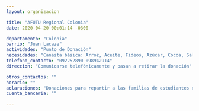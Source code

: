 ```yaml
---
layout: organizacion

title: "AFUTU Regional Colonia"
date: 2020-04-20 00:01:14 -0300

departamento: "Colonia"
barrio: "Juan Lacaze"
actividades: "Punto de Donación"
necesidades: "Canasta básica: Arroz, Aceite, Fideos, Azúcar, Cocoa, Salsa de Tomates, Harina, Grasa, Ph, Hipoclorito, Jabón neutro o antibacterial."
telefono_contacto: "092252890 098942914"
direccion: "Comunicarse telefónicamente y pasan a retirar la donación"

otros_contactos: ""
horario: ""
aclaraciones: "Donaciones para repartir a las familias de estudiantes en situación más vulnerable."
cuenta_bancaria: ""

---
```

